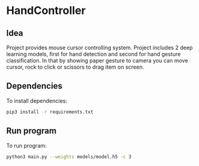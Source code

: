 # HandController

## Idea

Project provides mouse cursor controlling system. Project includes 2 deep learning models, first for hand detection and second for hand gesture classification. In that by showing paper gesture to camera you can move cursor, rock to click or scissors to drag item on screen.

## Dependencies

To install dependencies:

```bash
pip3 install -r requirements.txt
```

## Run program

To run program:
```bash
python3 main.py --weights models/model.h5 -c 3
```
